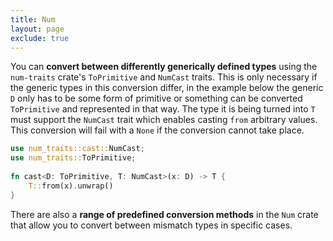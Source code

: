 ```yaml
---
title: Num
layout: page
exclude: true
---
```


You can **convert between differently generically defined types** using the `num-traits` crate's `ToPrimitive` and `NumCast` traits. This is only necessary if the generic types in this conversion differ, in the example below the generic `D` only has to be some form of primitive or something can be converted `ToPrimitive` and represented in that way. The type it is being turned into `T` must support the `NumCast` trait which enables casting `from` arbitrary values. This conversion will fail with a `None` if the conversion cannot take place.
```rust
use num_traits::cast::NumCast;  
use num_traits::ToPrimitive;  
  
fn cast<D: ToPrimitive, T: NumCast>(x: D) -> T {  
    T::from(x).unwrap()  
}
```

There are also a **range of predefined conversion methods** in the `Num` crate that allow you to convert between mismatch types in specific cases.
<!--stackedit_data:
eyJoaXN0b3J5IjpbLTEzMzQzOTU3NjgsMTMzNjAwNjI4OV19
-->